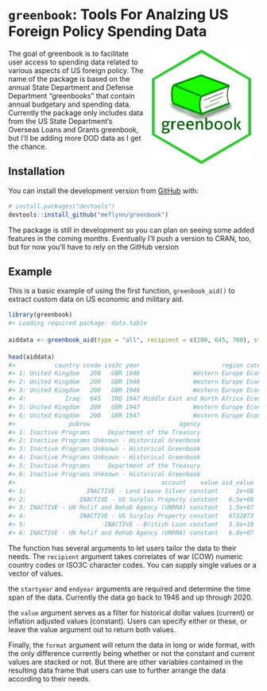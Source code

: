 
<!-- README.md is generated from README.Rmd. Please edit that file -->

# `greenbook`: Tools For Analzing US Foreign Policy Spending Data

<!-- badges: start -->
<!-- badges: end -->

<img src="man/figures/greenbook-hex-logo.png" alt="greenbook hex logo" align="right" width="200" style="padding: 0 15px; float: right;"/>

The goal of greenbook is to facilitate user access to spending data
related to various aspects of US foreign policy. The name of the package
is based on the annual State Department and Defense Department
“greenbooks” that contain annual budgetary and spending data. Currently
the package only includes data from the US State Department’s Overseas
Loans and Grants greenbook, but I’ll be adding more DOD data as I get
the chance.

## Installation

You can install the development version from
[GitHub](https://github.com/) with:

``` r
# install.packages("devtools")
devtools::install_github("meflynn/greenbook")
```

The package is still in development so you can plan on seeing some added
features in the coming months. Eventually I’ll push a version to CRAN,
too, but for now you’ll have to rely on the GitHub version

## Example

This is a basic example of using the first function, `greenbook_aid()`
to extract custom data on US economic and military aid.

``` r
library(greenbook)
#> Loading required package: data.table

aiddata <- greenbook_aid(type = "all", recipient = c(200, 645, 700), startyear = 1946, endyear = 2020, value = NULL, format = "long")

head(aiddata)
#>           country ccode iso3c year                       region category
#> 1: United Kingdom   200   GBR 1946               Western Europe Economic
#> 2: United Kingdom   200   GBR 1946               Western Europe Economic
#> 3: United Kingdom   200   GBR 1946               Western Europe Economic
#> 4:           Iraq   645   IRQ 1947 Middle East and North Africa Economic
#> 5: United Kingdom   200   GBR 1947               Western Europe Economic
#> 6: United Kingdom   200   GBR 1947               Western Europe Economic
#>               pubrow                         agency
#> 1: Inactive Programs     Department of the Treasury
#> 2: Inactive Programs Unknown - Historical Greenbook
#> 3: Inactive Programs Unknown - Historical Greenbook
#> 4: Inactive Programs Unknown - Historical Greenbook
#> 5: Inactive Programs     Department of the Treasury
#> 6: Inactive Programs Unknown - Historical Greenbook
#>                                         account    value aid_value
#> 1:                 INACTIVE - Lend Lease Silver constant     2e+08
#> 2:               INACTIVE - US Surplus Property constant   6.5e+08
#> 3: INACTIVE - UN Relif and Rehab Agency (UNRRA) constant   1.5e+07
#> 4:               INACTIVE - US Surplus Property constant   8732873
#> 5:                      INACTIVE - British Loan constant   3.6e+10
#> 6: INACTIVE - UN Relif and Rehab Agency (UNRRA) constant   6.8e+07
```

The function has several arguments to let users tailor the data to their
needs. The `recipient` argument takes correlates of war (COW) numeric
country codes or ISO3C character codes. You can supply single values or
a vector of values.

the `startyear` and `endyear` arguments are required and determine the
time span of the data. Currently the data go back to 1946 and up through
2020.

the `value` argument serves as a filter for historical dollar values
(current) or inflation adjusted values (constant). Users can specify
either or these, or leave the value argument out to return both values.

Finally, the `format` argument will return the data in long or wide
format, with the only difference currently being whether or not the
constant and current values are stacked or not. But there are other
variables contained in the resulting data frame that users can use to
further arrange the data according to their needs.
